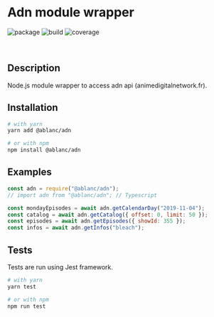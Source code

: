 # Adn module wrapper

![package](https://img.shields.io/npm/v/@ablanc/adn)
![build](https://img.shields.io/travis/adblanc/adn)
![coverage](https://img.shields.io/coveralls/github/adblanc/adn)

<br/>

## Description

Node.js module wrapper to access adn api (animedigitalnetwork.fr).

## Installation

```sh
# with yarn
yarn add @ablanc/adn

# or with npm
npm install @ablanc/adn
```

## Examples

```javascript
const adn = require("@ablanc/adn");
// import adn from "@ablanc/adn"; // Typescript

const mondayEpisodes = await adn.getCalendarDay("2019-11-04");
const catalog = await adn.getCatalog({ offset: 0, limit: 50 });
const episodes = await adn.getEpisodes({ showId: 355 });
const infos = await adn.getInfos("bleach");
```

## Tests

Tests are run using Jest framework. <br/>

```sh
# with yarn
yarn test

# or with npm
npm run test
```
